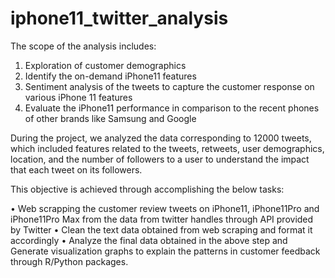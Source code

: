 # iphone11_twitter_analysis

The scope of the analysis includes:
1. Exploration of customer demographics
2. Identify the on-demand iPhone11 features
3. Sentiment analysis of the tweets to capture the customer response on various iPhone 11 features
4. Evaluate the iPhone11 performance in comparison to the recent phones of other brands like Samsung and Google

During the project, we analyzed the data corresponding to 12000 tweets, which included features related to the tweets, retweets, user demographics, location, and the number of followers to a user to understand the impact that each tweet on its followers.

This objective is achieved through accomplishing the below tasks:

•	Web scrapping the customer review tweets on iPhone11, iPhone11Pro and iPhone11Pro Max from the data from twitter handles through API provided by Twitter
•	Clean the text data obtained from web scraping and format it accordingly
•	Analyze the final data obtained in the above step and Generate visualization graphs to explain the patterns in customer feedback through R/Python packages.
